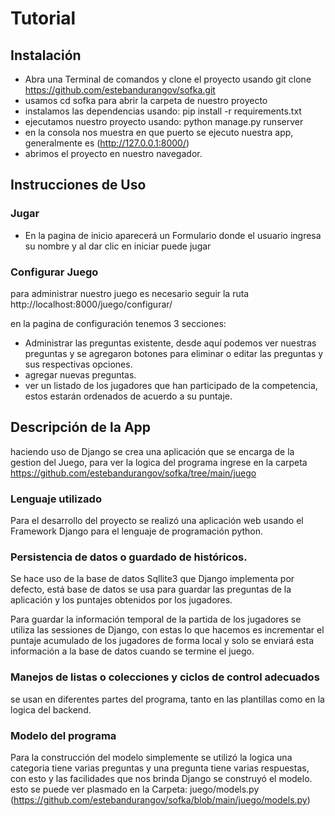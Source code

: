 # Tutorial 

## Instalación

- Abra una Terminal de comandos y clone el proyecto usando git clone https://github.com/estebandurangov/sofka.git
- usamos cd sofka para abrir la carpeta de nuestro proyecto
- instalamos las dependencias usando: pip install -r requirements.txt
- ejecutamos nuestro proyecto usando: python manage.py runserver
- en la consola nos muestra en que puerto se ejecuto nuestra app, generalmente es (http://127.0.0.1:8000/)
- abrimos el proyecto en nuestro navegador.

## Instrucciones de Uso

### Jugar
- En la pagina de inicio aparecerá un Formulario donde el usuario ingresa su nombre y al dar clic en iniciar puede jugar

### Configurar Juego
para administrar nuestro juego es necesario seguir la ruta http://localhost:8000/juego/configurar/

en la pagina de configuración tenemos 3 secciones:
- Administrar las preguntas existente, desde aquí podemos ver nuestras preguntas y se agregaron botones para eliminar o editar las preguntas y sus respectivas opciones.
- agregar nuevas preguntas.
- ver un listado de los jugadores que han participado de la competencia, estos estarán ordenados de acuerdo a su puntaje.

## Descripción de la App
haciendo uso de Django se crea una aplicación que se encarga de la gestion del Juego, para ver la logica del programa ingrese en la carpeta https://github.com/estebandurangov/sofka/tree/main/juego

### Lenguaje utilizado
Para el desarrollo del proyecto se realizó una aplicación web usando el Framework Django para el lenguaje de programación python.

### Persistencia de datos o guardado de históricos.
Se hace uso de la base de datos Sqllite3 que Django implementa por defecto, está base de datos se usa para guardar las preguntas de la aplicación y los puntajes obtenidos por los jugadores.

Para guardar la información temporal de la partida de los jugadores se utiliza las sessiones de Django, con estas lo que hacemos es incrementar el puntaje acumulado de los jugadores de forma local y solo se enviará esta información a la base de datos cuando se termine el juego.

### Manejos de listas o colecciones y ciclos de control adecuados
se usan en diferentes partes del programa, tanto en las plantillas como en la logica del backend.

### Modelo del programa
Para la construcción del modelo simplemente se utilizó la logica una categoria tiene varias preguntas y una pregunta tiene varias respuestas,
con esto y las facilidades que nos brinda Django se construyó el modelo. esto se puede ver plasmado en la Carpeta: juego/models.py (https://github.com/estebandurangov/sofka/blob/main/juego/models.py)

